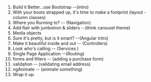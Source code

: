 1. Build it Better...use Bootstrap --(intro)
2. With your boots strapped up, it's time to make a footprint (layout - column classes)
3. Where you Running to? -- (Navigation)
4. Add flair with jumbotron & sliders --(think carousel theme)
5. Media objects
6. Sure it's pretty, but is it smart? --(Angular intro)
7. Make it beautiful inside and out -- (Controllers)
8. Look who's calling -- (Services )
9. Single Page Application --(Routing)
10. forms and filters -- (adding a purchase form)
11. validation -- (validating email address)
12. ngAnimate -- (animate something)
13. Wrap it up.
